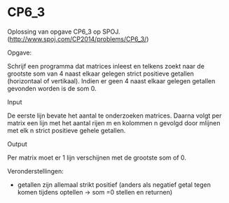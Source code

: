 # CP6_3
Oplossing van opgave CP6_3 op SPOJ. (http://www.spoj.com/CP2014/problems/CP6_3/)


Opgave:

Schrijf een programma dat matrices inleest en telkens zoekt naar de grootste som van 4 naast elkaar gelegen strict positieve getallen (horizontaal of vertikaal). Indien er geen 4 naast elkaar gelegen getallen gevonden worden is de som 0.

Input

De eerste lijn bevate het aantal te onderzoeken matrices. Daarna volgt per matrix een lijn met het aantal rijen m en kolommen n gevolgd door mlijnen met elk n strict positieve gehele getallen.

Output

Per matrix moet er 1 lijn verschijnen met de grootste som of 0.

Veronderstellingen:
 - getallen zijn allemaal strikt positief (anders als negatief getal tegen komen tijdens optellen -> som =0 stellen en returnen)
